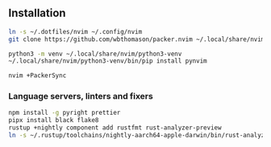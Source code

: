 ## Installation

```bash
ln -s ~/.dotfiles/nvim ~/.config/nvim
git clone https://github.com/wbthomason/packer.nvim ~/.local/share/nvim/site/pack/packer/start/packer.nvim

python3 -m venv ~/.local/share/nvim/python3-venv
~/.local/share/nvim/python3-venv/bin/pip install pynvim

nvim +PackerSync
```

### Language servers, linters and fixers

```bash
npm install -g pyright prettier
pipx install black flake8
rustup +nightly component add rustfmt rust-analyzer-preview
ln -s ~/.rustup/toolchains/nightly-aarch64-apple-darwin/bin/rust-analyzer ~/.local/bin/
```

